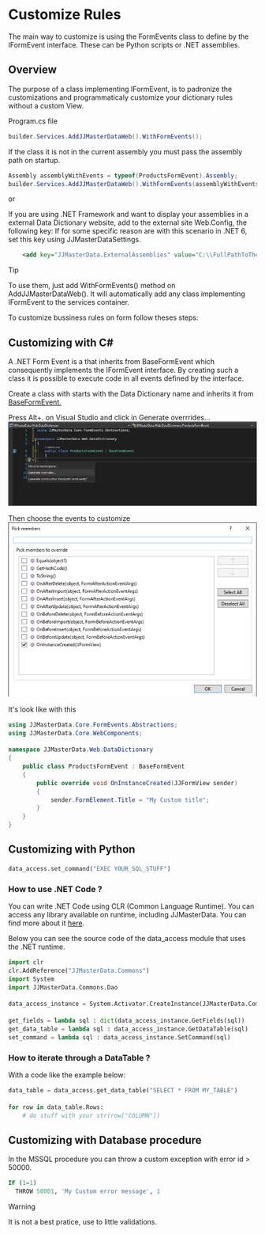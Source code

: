 # Customize Rules

The main way to customize is using the FormEvents class to define by the IFormEvent interface. These can be Python scripts or .NET assemblies.

## Overview
The purpose of a class implementing IFormEvent, is to padronize the customizations and programmaticaly customize your dictionary rules without a custom View.
<br>

Program.cs file
```cs
builder.Services.AddJJMasterDataWeb().WithFormEvents();
```

If the class it is not in the current assembly you must pass the assembly path on startup.
```cs
Assembly assemblyWithEvents = typeof(ProductsFormEvent).Assembly;
builder.Services.AddJJMasterDataWeb().WithFormEvents(assemblyWithEvents);
```

or

If you are using .NET Framework and want to display your assemblies in a external Data Dictionary website, add to the external site Web.Config, the following key:
If for some specific reason are with this scenario in .NET 6, set this key using JJMasterDataSettings.

```xml
	<add key="JJMasterData.ExternalAssemblies" value="C:\\FullPathToTheMainApplicationAssembly" />
```

> [!TIP] 
> To use them, just add WithFormEvents() method on AddJJMasterDataWeb(). It will automatically add any class implementing IFormEvent to the services container.

To customize bussiness rules on form follow theses steps:

## Customizing with C# 
A .NET Form Event is a that inherits from BaseFormEvent which consequently implements the IFormEvent interface. 
By creating such a class it is possible to execute code in all events defined by the interface.

Create a class with starts with the Data Dictionary name and inherits it from [BaseFormEvent.](../lib/JJMasterData.Core.FormEvents.Abstractions.BaseFormEvent.html) <br>

Press Alt+. on Visual Studio and click in Generate overrrides...
<img alt="CustomRules1" src="../media/CustomRules1.png"/>

Then choose the events to customize
<img alt="CustomRules2" src="../media/CustomRules2.png"/>

It's look like with this

```cs
using JJMasterData.Core.FormEvents.Abstractions;
using JJMasterData.Core.WebComponents;

namespace JJMasterData.Web.DataDictionary
{
    public class ProductsFormEvent : BaseFormEvent
    {
        public override void OnInstanceCreated(JJFormView sender)
        {
            sender.FormElement.Title = "My Custom title";
        }
    }
}
```

## Customizing with Python

```py
data_access.set_command("EXEC YOUR_SQL_STUFF")
```
### How to use .NET Code ?

You can write .NET Code using CLR (Common Language Runtime). You can access any library available on runtime, including JJMasterData. You can find more about it [here](https://ironpython.net/documentation/dotnet/dotnet.html).

Below you can see the source code of the data_access module that uses the .NET runtime.

```py
import clr
clr.AddReference("JJMasterData.Commons")
import System
import JJMasterData.Commons.Dao
    
data_access_instance = System.Activator.CreateInstance(JJMasterData.Commons.Dao.DataAccess)
    
get_fields = lambda sql : dict(data_access_instance.GetFields(sql))  
get_data_table = lambda sql : data_access_instance.GetDataTable(sql)
set_command = lambda sql : data_access_instance.SetCommand(sql)
```

### How to iterate through a DataTable ?
With a code like the example below:

```py
data_table = data_access.get_data_table("SELECT * FROM MY_TABLE")
    
for row in data_table.Rows:
    # do stuff with your str(row["COLUMN"])

```

## Customizing with Database procedure 

In the MSSQL procedure you can throw a custom exception with error id > 50000. 

```sql
IF (1=1)
  THROW 50001, 'My Custom error message', 1
```

> [!WARNING] 
> It is not a best pratice, use to little validations.



